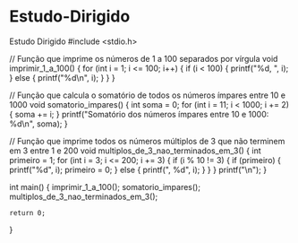 # Estudo-Dirigido
Estudo Dirigido
#include <stdio.h>

// Função que imprime os números de 1 a 100 separados por vírgula
void imprimir_1_a_100() {
    for (int i = 1; i <= 100; i++) {
        if (i < 100) {
            printf("%d, ", i);
        } else {
            printf("%d\n", i);
        }
    }
}

// Função que calcula o somatório de todos os números ímpares entre 10 e 1000
void somatorio_impares() {
    int soma = 0;
    for (int i = 11; i < 1000; i += 2) {
        soma += i;
    }
    printf("Somatório dos números ímpares entre 10 e 1000: %d\n", soma);
}

// Função que imprime todos os números múltiplos de 3 que não terminem em 3 entre 1 e 200
void multiplos_de_3_nao_terminados_em_3() {
    int primeiro = 1;
    for (int i = 3; i <= 200; i += 3) {
        if (i % 10 != 3) {
            if (primeiro) {
                printf("%d", i);
                primeiro = 0;
            } else {
                printf(", %d", i);
            }
        }
    }
    printf("\n");
}

int main() {
    imprimir_1_a_100();
    somatorio_impares();
    multiplos_de_3_nao_terminados_em_3();

    return 0;
}
